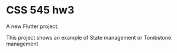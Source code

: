 # CSS 545 hw3

A new Flutter project.

This project shows an example of State management or Tombstone management
